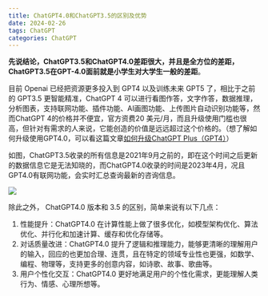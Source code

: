 ```yaml
---
title: ChatGPT4.0和ChatGPT3.5的区别及优势
date: 2024-02-26
tags: ChatGPT
categories: ChatGPT
---
```


**先说结论，ChatGPT3.5和ChatGPT4.0差距很大，并且是全方位的差距，ChatGPT3.5在GPT-4.0面前就是小学生对大学生一般的差距**。

目前 Openai 已经把资源更多投入到 GPT4 以及训练未来 GPT5 了，相比于之前的 GPT3.5 更智能精准，ChatGPT 4 可以进行看图作答，文字作答，数据推理，分析图表，支持联网功能、插件功能、AI画图功能、上传图片自动识别功能等，然而ChatGPT 4的价格并不便宜，官方资费20 美元/月，而且升级使用门槛也很高，但针对有需求的人来说，它能创造的价值是远远超过这个价格的。（想了解如何升级使用GPT4.0，可以看这篇文章[如何升级ChatGPT Plus（GPT4）](https://vaq86.cn/blogs/chatgpt/BuyChatGPTPlus.html)）

如图，ChatGPT3.5收录的所有信息是2021年9月之前的，即在这个时间之后更新的数据信息它是无法知晓的，而ChatGPT4.0收录的时间是2023年4月，况且GPT4.0有联网功能，会实时汇总查询最新的咨询信息。

![](https://files.mdnice.com/user/57040/1da20710-cd39-4ca8-aee9-5ce739516ae0.png)

除此之外， ChatGPT4.0 版本和 3.5 的区别，简单来说有以下几点：

1. 性能提升：ChatGPT4.0 在计算性能上做了很多优化，如模型架构优化、算法优化、并行化和加速计算、缓存和优化存储等。
2. 对话质量改进：ChatGPT4.0 提升了逻辑和推理能力，能够更清晰的理解用户的输入，回应的也更加合理、连贯，且在特定的领域专业性也更强，如数学、编程、物理等，支持更多的创意内容，如诗歌、故事、歌曲等。
3. 用户个性化交互：ChatGPT4.0 更好地满足用户的个性化需求，更能理解人类行为、情感、心理所想等。